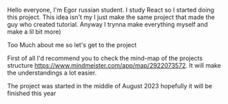 Hello everyone, I'm Egor russian student. I study React so I started doing this project. This idea isn't my I just make the same project that made the guy who created tutorial. Anyway I trynna make everything myself and make a lil bit more)

Too Much about me so let's get to the project

First of all I'd recommend you to check the mind-map of the projects structure https://www.mindmeister.com/app/map/2922073572. It will make the understandings a lot easier.

The project was started in the middle of August 2023 hopefully it will be finished this year
